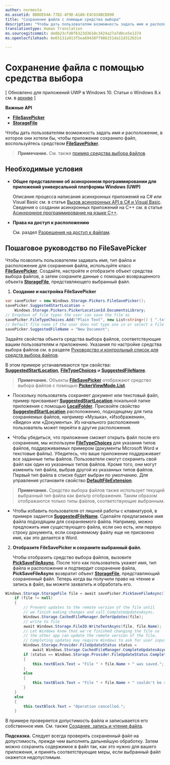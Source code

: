 ```yaml
---
author: normesta
ms.assetid: 8BDDE64A-77D2-4F9D-A1A0-E4C634BCD890
title: "Сохранение файла с помощью средства выбора"
description: "Чтобы дать пользователям возможность задать имя и расположение, в которое приложение должно сохранить файл, воспользуйтесь средством FileSavePicker."
translationtype: Human Translation
ms.sourcegitcommit: de0b23cfd8f6323d3618c3424a27a7d0ce5e1374
ms.openlocfilehash: 8e65131a913f5ea69438ff986151da11d3126314

---
```


# Сохранение файла с помощью средства выбора


\[ Обновлено для приложений UWP в Windows 10. Статьи о Windows 8.x см. в [архиве](http://go.microsoft.com/fwlink/p/?linkid=619132) \]


**Важные API**

-   [**FileSavePicker**](https://msdn.microsoft.com/library/windows/apps/br207871)
-   [**StorageFile**](https://msdn.microsoft.com/library/windows/apps/br227171)

Чтобы дать пользователям возможность задать имя и расположение, в которое они хотели бы, чтобы приложение сохранило файл, воспользуйтесь средством [**FileSavePicker**](https://msdn.microsoft.com/library/windows/apps/br207871).

> **Примечание.** См. также [пример средства выбора файлов](http://go.microsoft.com/fwlink/p/?linkid=619994).

 

## Необходимые условия


-   **Общее представление об асинхронном программировании для приложений универсальной платформы Windows (UWP)**

    Описание процесса написания асинхронных приложений на C# или Visual Basic см. в статье [Вызов асинхронных API в C# и Visual Basic](https://msdn.microsoft.com/library/windows/apps/mt187337). Сведения о создании асинхронных приложений на C++ см. в статье [Асинхронное программирование на языке C++](https://msdn.microsoft.com/library/windows/apps/mt187334).

-   **Права на доступ к расположению**

    См. раздел [Разрешения на доступ к файлам](file-access-permissions.md).

## Пошаговое руководство по FileSavePicker


Чтобы позволить пользователям задавать имя, тип файла и расположение для сохранения файла, используйте класс [**FileSavePicker**](https://msdn.microsoft.com/library/windows/apps/br207871). Создайте, настройте и отобразите объект средства выбора файлов, а затем сохраните данные с помощью возвращенного объекта [**StorageFile**](https://msdn.microsoft.com/library/windows/apps/br227171), представляющего выбранный файл.

1.  **Создание и настройка FileSavePicker**

```cs
var savePicker = new Windows.Storage.Pickers.FileSavePicker();
savePicker.SuggestedStartLocation =
    Windows.Storage.Pickers.PickerLocationId.DocumentsLibrary;
// Dropdown of file types the user can save the file as
savePicker.FileTypeChoices.Add("Plain Text", new List<string>() { ".txt" });
// Default file name if the user does not type one in or select a file to replace
savePicker.SuggestedFileName = "New Document";
```

Задайте свойства объекта средства выбора файлов, соответствующие вашим пользователям и приложению. Указания по настройке средства выбора файлов см. в разделе [Руководство и контрольный список для средств выбора файлов](https://msdn.microsoft.com/library/windows/apps/hh465182).

В этом примере устанавливаются три свойства: [**SuggestedStartLocation**](https://msdn.microsoft.com/library/windows/apps/br207880), [**FileTypeChoices**](https://msdn.microsoft.com/library/windows/apps/br207875) и [**SuggestedFileName**](https://msdn.microsoft.com/library/windows/apps/br207878).

> **Примечание.** Объекты [**FileSavePicker**](https://msdn.microsoft.com/library/windows/apps/br207871) отображают средство выбора файлов с помощью [**PickerViewMode.List**](https://msdn.microsoft.com/library/windows/apps/br207891).

     
- Поскольку пользователь сохраняет документ или текстовый файл, пример присваивает [**SuggestedStartLocation**](https://msdn.microsoft.com/library/windows/apps/br207880) локальной папке приложения с помощью [**LocalFolder**](https://msdn.microsoft.com/library/windows/apps/br241621). Присвойте свойство [**SuggestedStartLocation**](https://msdn.microsoft.com/library/windows/apps/br207854) расположению, подходящему для типа сохраняемых файлов, например «Музыка», «Изображения», «Видео» или «Документы». Из начального расположения пользователь может перейти в другие расположения.

- Чтобы убедиться, что приложение сможет открыть файл после его сохранения, мы используем [**FileTypeChoices**](https://msdn.microsoft.com/library/windows/apps/br207875) для указания типов файлов, поддерживаемых примером (документы Microsoft Word и текстовые файлы). Убедитесь, что ваше приложение поддерживает все заданные типы файлов. Пользователи смогут сохранить свой файл как один из указанных типов файлов. Кроме того, они могут изменить тип файла, выбрав другой из указанных типов файлов. Первый тип файла в списке будет выбран по умолчанию. Для управления установите свойство [**DefaultFileExtension**](https://msdn.microsoft.com/library/windows/apps/br207873).

> **Примечание.** Средство выбора файлов также использует текущий выбранный тип файла как фильтр отображения. Таким образом отображаются только типы файлов, соответствующие выбранным.

- Чтобы избавить пользователя от лишней работы с клавиатурой, в примере задается [**SuggestedFileName**](https://msdn.microsoft.com/library/windows/apps/br207878). Сделайте предлагаемое имя файла подходящим для сохраняемого файла. Например, можно предложить имя существующего файла, если оно есть, или первую строку документа, если сохраняемому файлу еще не присвоено имя, как это делается в Word.

2.  **Отобразите FileSavePicker и сохраните выбранный файл.**

    Чтобы отобразить средство выбора файлов, вызовите [**PickSaveFileAsync**](https://msdn.microsoft.com/library/windows/apps/br207876). После того как пользователь укажет имя, тип файла и расположение и подтвердит сохранение файла, **PickSaveFileAsync** возвратит объект [**StorageFile**](https://msdn.microsoft.com/library/windows/apps/br227171), представляющий сохраненный файл. Теперь когда вы получили право на чтение и запись в файл, вы можете захватить и обработать его.

```cs
Windows.Storage.StorageFile file = await savePicker.PickSaveFileAsync();
    if (file != null)
    {
        // Prevent updates to the remote version of the file until
        // we finish making changes and call CompleteUpdatesAsync.
        Windows.Storage.CachedFileManager.DeferUpdates(file);
        // write to file
        await Windows.Storage.FileIO.WriteTextAsync(file, file.Name);
        // Let Windows know that we're finished changing the file so
        // the other app can update the remote version of the file.
        // Completing updates may require Windows to ask for user input.
        Windows.Storage.Provider.FileUpdateStatus status =
            await Windows.Storage.CachedFileManager.CompleteUpdatesAsync(file);
        if (status == Windows.Storage.Provider.FileUpdateStatus.Complete)
        {
            this.textBlock.Text = "File " + file.Name + " was saved.";
        }
        else
        {
            this.textBlock.Text = "File " + file.Name + " couldn't be saved.";
        }
    }
    else
    {
        this.textBlock.Text = "Operation cancelled.";
    }
```

В примере проверяется допустимость файла и записывается его собственное имя. См. также [Создание, запись и чтение файла](quickstart-reading-and-writing-files.md).

**Подсказка.** Следует всегда проверять сохраненный файл на допустимость, прежде чем выполнять дальнейшую обработку. Затем можно сохранить содержимое в файл так, как это нужно для вашего приложения, и принять соответствующие меры, если выбранный файл окажется недопустимым.

     

 

 



<!--HONumber=Aug16_HO3-->


